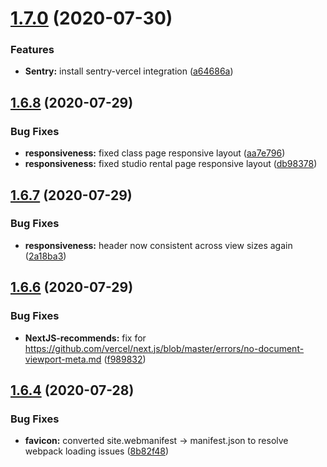 # [1.7.0](https://github.com/justin-elias/bckstudio-on-zeitnow/compare/v1.6.8...v1.7.0) (2020-07-30)


### Features

* **Sentry:** install sentry-vercel integration ([a64686a](https://github.com/justin-elias/bckstudio-on-zeitnow/commit/a64686a0215322e4e13a25f93a174912940d0651))



## [1.6.8](https://github.com/justin-elias/bckstudio-on-zeitnow/compare/v1.6.7...v1.6.8) (2020-07-29)


### Bug Fixes

* **responsiveness:** fixed class page responsive layout ([aa7e796](https://github.com/justin-elias/bckstudio-on-zeitnow/commit/aa7e796edf8762dbdc4b36f45bd2daba6b657d6a))
* **responsiveness:** fixed studio rental page responsive layout ([db98378](https://github.com/justin-elias/bckstudio-on-zeitnow/commit/db9837852ddd1bb75c8b3cdb5292339ab8fbc9c4))



## [1.6.7](https://github.com/justin-elias/bckstudio-on-zeitnow/compare/v1.6.6...v1.6.7) (2020-07-29)


### Bug Fixes

* **responsiveness:** header now consistent across view sizes again ([2a18ba3](https://github.com/justin-elias/bckstudio-on-zeitnow/commit/2a18ba3c5a6282853b8749ff9c10289bdd62b70a))



## [1.6.6](https://github.com/justin-elias/bckstudio-on-zeitnow/compare/v1.6.4...v1.6.6) (2020-07-29)


### Bug Fixes

* **NextJS-recommends:** fix for https://github.com/vercel/next.js/blob/master/errors/no-document-viewport-meta.md ([f989832](https://github.com/justin-elias/bckstudio-on-zeitnow/commit/f9898324f4e185e871feb63d2fcf3562bcb4e9ae))



## [1.6.4](https://github.com/justin-elias/bckstudio-on-zeitnow/compare/v1.6.3...v1.6.4) (2020-07-28)


### Bug Fixes

* **favicon:** converted site.webmanifest -> manifest.json to resolve webpack loading issues ([8b82f48](https://github.com/justin-elias/bckstudio-on-zeitnow/commit/8b82f48c80e6d8292306c651101a67cc42788472))



